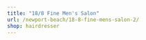 ```yaml
---
title: "18/8 Fine Men's Salon"
url: /newport-beach/18-8-fine-mens-salon-2/
shop: hairdresser
---
```

